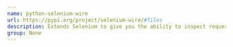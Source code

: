 ```yaml
---
name: python-selenium-wire
url: https://pypi.org/project/selenium-wire/#files
description: Extends Selenium to give you the ability to inspect requests made by the browser.
group: None
---
```

